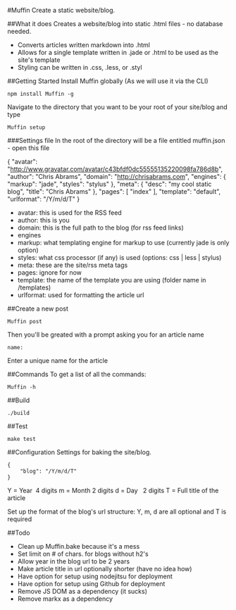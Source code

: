 #Muffin
Create a static website/blog.

##What it does
Creates a website/blog into static .html files - no database needed.

 - Converts articles written markdown into .html
 - Allows for a single template written in .jade or .html to be used as the site's template
 - Styling can be written in .css, .less, or .styl

##Getting Started
Install Muffin globally (As we will use it via the CLI)

	npm install Muffin -g

Navigate to the directory that you want to be your root of your site/blog and type

	Muffin setup

###Settings file
In the root of the directory will be a file entitled muffin.json - open this file

{
	"avatar": "http://www.gravatar.com/avatar/c43bfdf0dc55555135220098fa786d8b",
	"author": "Chris Abrams",
	"domain": "http://chrisabrams.com",
	"engines": {
		"markup": "jade",
		"styles": "stylus"
	},
	"meta": {
		"desc": "my cool static blog",
		"title": "Chris Abrams"
	},
	"pages": [
		"index"
	],
	"template": "default",
	"urlformat": "/Y/m/d/T"
}

 - avatar: this is used for the RSS feed
 - author: this is you
 - domain: this is the full path to the blog (for rss feed links)
 - engines
  - markup: what templating engine for markup to use (currently jade is only option)
  - styles: what css processor (if any) is used (options: css | less | stylus)
 - meta: these are the site/rss meta tags
 - pages: ignore for now
 - template: the name of the template you are using (folder name in /templates)
 - urlformat: used for formatting the article url

##Create a new post

	Muffin post

Then you'll be greated with a prompt asking you for an article name

	name: 

Enter a unique name for the article

##Commands
To get a list of all the commands:

	Muffin -h

##Build

	./build

##Test

	make test

##Configuration
Settings for baking the site/blog.

	{
		"blog": "/Y/m/d/T"
	}

Y = Year&nbsp; 4 digits
m = Month 2 digits
d = Day&nbsp;&nbsp; 2 digits
T = Full title of the article

Set up the format of the blog's url structure: Y, m, d are all optional and T is required

##Todo

 - Clean up Muffin.bake because it's a mess
 - Set limit on # of chars. for blogs without h2's
 - Allow year in the blog url to be 2 years
 - Make article title in url optionally shorter (have no idea how)
 - Have option for setup using nodejitsu for deployment
 - Have option for setup using Github for deployment
 - Remove JS DOM as a dependency (it sucks)
 - Remove markx as a dependency